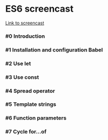 <h1>ES6 screencast</h1>

<a target="_blank" href="https://www.youtube.com/watch?v=4YfsAz-sNAo&list=PLqHlAwsJRxAOpWPtj2T6HhSzX-lKmKV2q&index=1">Link to screencast</a>

<h3>#0 Introduction</h3>
<h3>#1 Installation and configuration Babel</h3>
<h3>#2 Use let</h3>
<h3>#3 Use const</h3>
<h3>#4 Spread operator</h3>
<h3>#5 Template strings</h3>
<h3>#6 Function parameters</h3>
<h3>#7 Cycle for...of</h3>